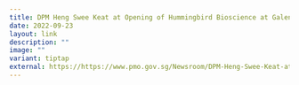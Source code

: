 ```yaml
---
title: DPM Heng Swee Keat at Opening of Hummingbird Bioscience at Galen Building
date: 2022-09-23
layout: link
description: ""
image: ""
variant: tiptap
external: https://https://www.pmo.gov.sg/Newsroom/DPM-Heng-Swee-Keat-at-Opening-of-Hummingbird-Bioscience-at-Galen-Building
---
```

